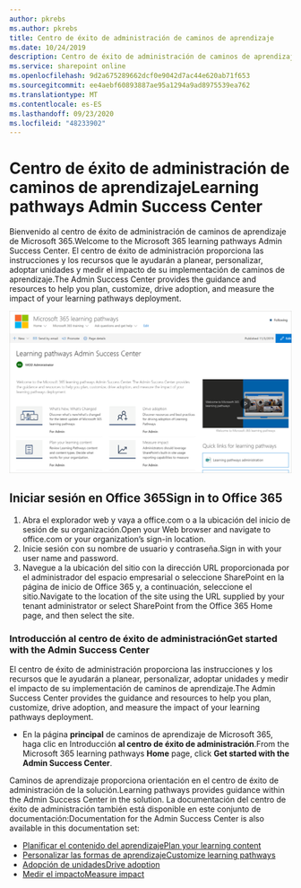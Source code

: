 ```yaml
---
author: pkrebs
ms.author: pkrebs
title: Centro de éxito de administración de caminos de aprendizaje
ms.date: 10/24/2019
description: Centro de éxito de administración de caminos de aprendizaje
ms.service: sharepoint online
ms.openlocfilehash: 9d2a675289662dcf0e9042d7ac44e620ab71f653
ms.sourcegitcommit: ee4aebf60893887ae95a1294a9ad8975539ea762
ms.translationtype: MT
ms.contentlocale: es-ES
ms.lasthandoff: 09/23/2020
ms.locfileid: "48233902"
---
```

# <a name="learning-pathways-admin-success-center"></a><span data-ttu-id="9d09b-103">Centro de éxito de administración de caminos de aprendizaje</span><span class="sxs-lookup"><span data-stu-id="9d09b-103">Learning pathways Admin Success Center</span></span>

<span data-ttu-id="9d09b-104">Bienvenido al centro de éxito de administración de caminos de aprendizaje de Microsoft 365.</span><span class="sxs-lookup"><span data-stu-id="9d09b-104">Welcome to the Microsoft 365 learning pathways Admin Success Center.</span></span> <span data-ttu-id="9d09b-105">El centro de éxito de administración proporciona las instrucciones y los recursos que le ayudarán a planear, personalizar, adoptar unidades y medir el impacto de su implementación de caminos de aprendizaje.</span><span class="sxs-lookup"><span data-stu-id="9d09b-105">The Admin Success Center provides the guidance and resources to help you plan, customize, drive adoption, and measure the impact of your learning pathways deployment.</span></span>

![cg-successcenter.png](media/cg-successcenter.png)

## <a name="sign-in-to-office-365"></a><span data-ttu-id="9d09b-107">Iniciar sesión en Office 365</span><span class="sxs-lookup"><span data-stu-id="9d09b-107">Sign in to Office 365</span></span> 

1.  <span data-ttu-id="9d09b-108">Abra el explorador web y vaya a office.com o a la ubicación del inicio de sesión de su organización.</span><span class="sxs-lookup"><span data-stu-id="9d09b-108">Open your Web browser and navigate to office.com or your organization’s sign-in location.</span></span> 
2.  <span data-ttu-id="9d09b-109">Inicie sesión con su nombre de usuario y contraseña.</span><span class="sxs-lookup"><span data-stu-id="9d09b-109">Sign in with your user name and password.</span></span>
3.  <span data-ttu-id="9d09b-110">Navegue a la ubicación del sitio con la dirección URL proporcionada por el administrador del espacio empresarial o seleccione SharePoint en la página de inicio de Office 365 y, a continuación, seleccione el sitio.</span><span class="sxs-lookup"><span data-stu-id="9d09b-110">Navigate to the location of the site using the URL supplied by your tenant administrator or select SharePoint from the Office 365 Home page, and then select the site.</span></span> 

### <a name="get-started-with-the-admin-success-center"></a><span data-ttu-id="9d09b-111">Introducción al centro de éxito de administración</span><span class="sxs-lookup"><span data-stu-id="9d09b-111">Get started with the Admin Success Center</span></span>

<span data-ttu-id="9d09b-112">El centro de éxito de administración proporciona las instrucciones y los recursos que le ayudarán a planear, personalizar, adoptar unidades y medir el impacto de su implementación de caminos de aprendizaje.</span><span class="sxs-lookup"><span data-stu-id="9d09b-112">The Admin Success Center provides the guidance and resources to help you plan, customize, drive adoption, and measure the impact of your learning pathways deployment.</span></span> 

- <span data-ttu-id="9d09b-113">En la página **principal** de caminos de aprendizaje de Microsoft 365, haga clic en Introducción **al centro de éxito de administración**.</span><span class="sxs-lookup"><span data-stu-id="9d09b-113">From the Microsoft 365 learning pathways **Home** page, click **Get started with the Admin Success Center**.</span></span>

<span data-ttu-id="9d09b-114">Caminos de aprendizaje proporciona orientación en el centro de éxito de administración de la solución.</span><span class="sxs-lookup"><span data-stu-id="9d09b-114">Learning pathways provides guidance within the Admin Success Center in the solution.</span></span> <span data-ttu-id="9d09b-115">La documentación del centro de éxito de administración también está disponible en este conjunto de documentación:</span><span class="sxs-lookup"><span data-stu-id="9d09b-115">Documentation for the Admin Success Center is also available in this documentation set:</span></span> 

- [<span data-ttu-id="9d09b-116">Planificar el contenido del aprendizaje</span><span class="sxs-lookup"><span data-stu-id="9d09b-116">Plan your learning content</span></span>](custom_plancontent.md)
- [<span data-ttu-id="9d09b-117">Personalizar las formas de aprendizaje</span><span class="sxs-lookup"><span data-stu-id="9d09b-117">Customize learning pathways</span></span>](custom_overview.md)
- [<span data-ttu-id="9d09b-118">Adopción de unidades</span><span class="sxs-lookup"><span data-stu-id="9d09b-118">Drive adoption</span></span>](driveadoption.md)
- [<span data-ttu-id="9d09b-119">Medir el impacto</span><span class="sxs-lookup"><span data-stu-id="9d09b-119">Measure impact</span></span>](custom_measureimpact.md)

